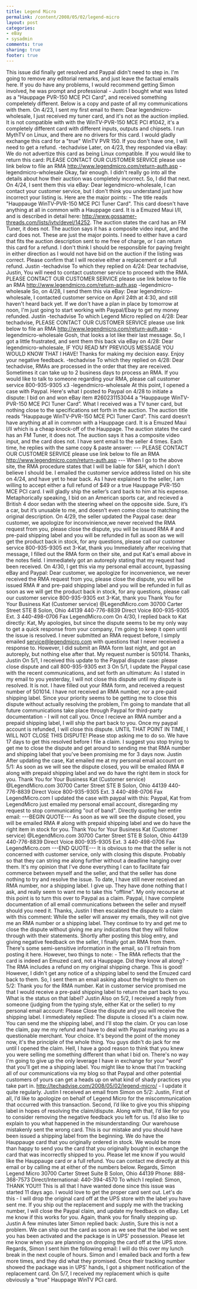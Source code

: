 ```yaml
---
title: Legend Micro
permalink: /content/2008/05/02/legend-micro
layout: post
categories:
- eBay
- sysadmin
comments: true
sharing: true
footer: true
---
```

This issue did finally get resolved and Paypal didn't need to step
in. I'm going to remove any editorial remarks, and just leave the
factual emails here. If you do have any problems, I would recommend
getting Simon involved, he was prompt and professional - Justin I
bought what was listed as a "Hauppage PVR-150 MCE PCI Card", and
received something compeletely different. Below is a copy and paste
of all my communications with them. On 4/23, I sent my first email
to them: Dear legendmicro-wholesale, I just received my tuner card,
and it's not as the auction implied. It is not compatible with with
the WinTV-PVR-150 MCE PCI \#1042, it's a completely different card
with different inputs, outputs and chipsets. I run MythTV on Linux,
and there are no drivers for this card. I would gladly exchange
this card for a "true" WinTV PVR 150. If you don't have one, I will
need to get a refund. -techadvise Later, on 4/23, they responded
via eBay: We do not advertize this card as being Linux compatible.
If you would like to return this card: PLEASE CONTACT OUR CUSTOMER
SERVICE please use link below to file an RMA
http://www.legendmicro.com/return-auth.asp -legendmicro-wholesale
Okay, fair enough. I didn't really go into all the details about
how their auction was completely incorrect. So, I did that next. On
4/24, I sent them this via eBay: Dear legendmicro-wholesale, I can
contact your customer service, but I don't think you understand
just how incorrect your listing is. Here are the major points: -
The title reads "Hauppauge WinTV-PVR-150 MCE PCI Tuner Card". This
card doesn't have anything at all in common with a Hauppage card.
It is a Emuzed Maui I/II, and is described in detail here:
http://www.gossamer-threads.com/lists/ivtv/devel/14252. The auction
states the card has an FM Tuner, it does not. The auction says it
has a composite video input, and the card does not. These are just
the major points. I need to either have a card that fits the
auction description sent to me free of charge, or I can return this
card for a refund. I don't think I should be responsible for paying
freight in either direction as I would not have bid on the auction
if the listing was correct. Please confirm that I will receive
either a replacement or a full refund. Justin -techadvise To which
they replied on 4/24: Dear techadvise, Justin, You will need to
contact customer service to proceed with the RMA. PLEASE CONTACT
OUR CUSTOMER SERVICE please use link below to file an RMA
http://www.legendmicro.com/return-auth.asp -legendmicro-wholesale
So, on 4/28, I send them this via eBay: Dear legendmicro-wholesale,
I contacted customer service on April 24th at 4:30, and still
haven't heard back yet. If we don't have a plan in place by
tomorrow at noon, I'm just going to start working with Paypal/Ebay
to get my money refunded. Justin -techadvise To which Legend Micro
replied on 4/28: Dear techadvise, PLEASE CONTACT OUR CUSTOMER
SERVICE please use link below to file an RMA
http://www.legendmicro.com/return-auth.asp -legendmicro-wholesale
Gosh, that looks a lot like their last message. So, I got a little
frustrated, and sent them this back via eBay on 4/28: Dear
legendmicro-wholesale, IF YOU READ MY PREVIOUS MESSAGE YOU WOULD
KNOW THAT I HAVE! Thanks for making my decision easy. Enjoy your
negative feedback. -techadvise To which they replied on 4/28: Dear
techadvise, RMAs are processed in the order that they are received.
Sometimes it can take up to 2 business days to process an RMA. If
you would like to talk to someone regarding your RMA, please call
customer service 800-935-9305 x3 -legendmicro-wholesale At this
point, I opened a case with Paypal. Here's what I posted to Paypal
on 4/28 to initiate a dispute: I bid on and won eBay item
\#260231153044 a “Hauppauge WinTV-PVR-150 MCE PCI Tuner Card”. What
I received was a TV tuner card, but nothing close to the
specifications set forth in the auction. The auction title reads
“Hauppauge WinTV-PVR-150 MCE PCI Tuner Card”. This card doesn’t
have anything at all in common with a Hauppage card. It is a Emuzed
Maui I/II which is a cheap knock-off of the Hauppage. The auction
states the card has an FM Tuner, it does not. The auction says it
has a composite video input, and the card does not. I have sent
email to the seller 4 times. Each time, he replies with the same
copy & paste answer: --- PLEASE CONTACT OUR CUSTOMER SERVICE please
use link below to file an RMA
http://www.legendmicro.com/return-auth.asp --- When I go to the
above site, the RMA procedure states that I will be liable for S&H,
which I don’t believe I should be. I emailed the customer service
address listed on his site on 4/24, and have yet to hear back. As I
have explained to the seller, I am willing to accept either a full
refund of $49 or a true Hauppage PVR-150 MCE PCI card. I will
gladly ship the seller’s card back to him at his expense.
Metaphorically speaking, I bid on an American sports car, and
recieved a British 4 door sedan with the steering wheel on the
opposite side. Sure, it’s a car, but it’s unusable to me, and
doesn’t even come close to matching the original description. On
4/29, the seller updated the Paypal case: dear customer, we
apologize for inconvinience,we never received the RMA request from
you, please close the dispute, you will be issued RMA \# and
pre-paid shipping label and you will be refunded in full as soon as
we will get the product back in stock, for any questions, please
call our customer service 800-935-9305 ext 3-Kat, thank you
Immediately after receiving that message, I filled out the RMA form
on their site, and put Kat's email above in the notes field. I
immediately got an autoreply stating that my request had been
received. On 4/30, I get this via my personal email account,
bypassing eBay and Paypal: Dear customer, we apologize for
inconvenience, we never received the RMA request from you, please
close the dispute, you will be issued RMA \# and pre-paid shipping
label and you will be refunded in full as soon as we will get the
product back in stock, for any questions, please call our customer
service 800-935-9305 ext 3-Kat, thank you Thank You for Your
Business Kat (Customer service) @LegendMicro.com 30700 Carter
Street STE B Solon, Ohio 44139 440-776-8839 Direct Voice
800-935-9305 Ext. 3 440-498-0706 Fax LegendMicro.com On 4/30, I
replied back to Kat directly: Kat, My apologies, but since the
dispute seems to be my only way to get a quick response from your
company, I'm going to keep it open until the issue is resolved. I
never submitted an RMA request before, I simply emailed
service@legendmicro.com with questions that I never received a
response to. However, I did submit an RMA form last night, and got
an autoreply, but nothing else after that. My request number is
501014. Thanks, Justin On 5/1, I received this update to the Paypal
dispute case: please close dispute and call 800-935-9305 ext 3 On
5/1, I update the Paypal case with the recent communications, and
set forth an ultimatum: As I stated in my email to you yesterday, I
will not close this dispute until my dispute is resolved. It is
not. I have filled out your RMA form, and received a request number
of 501014. I have not received an RMA number, nor a pre-paid
shipping label. Since your priority seems to be getting me to close
this dispute without actually resolving the problem, I'm going to
mandate that all future communications take place through Paypal
for third-party documentation - I will not call you. Once I recieve
an RMA number and a prepaid shipping label, I will ship the part
back to you. Once my paypal account is refunded, I will close this
dispute. UNTIL THAT POINT IN TIME, I WILL NOT CLOSE THIS DISPUTE!
Please stop asking me to do so. We have 17 days to get this
resolved before I file a claim. I suggest you stop trying to get me
to close the dispute and get around to sending me that RMA number
and shipping label that you've been promising me for 3 days now.
Justin After updating the case, Kat emailed me at my personal email
account on 5/1: As soon as we will see the dispute closed, you will
be emailed RMA \# along with prepaid shipping label and we do have
the right item in stock for you. Thank You for Your Business Kat
(Customer service) @LegendMicro.com 30700 Carter Street STE B
Solon, Ohio 44139 440-776-8839 Direct Voice 800-935-9305 Ext. 3
440-498-0706 Fax LegendMicro.com I updated the case with paypal
with this: Paypal, Kat from LegendMicro just emailed my personal
email account, disregarding my request to stop communicating "out
of band". Directly quoting her entire email: ---BEGIN QUOTE--- As
soon as we will see the dispute closed, you will be emailed RMA \#
along with prepaid shipping label and we do have the right item in
stock for you. Thank You for Your Business Kat (Customer service)
@LegendMicro.com 30700 Carter Street STE B Solon, Ohio 44139
440-776-8839 Direct Voice 800-935-9305 Ext. 3 440-498-0706 Fax
LegendMicro.com ---END QUOTE--- It is obvious to me that the seller
is not concerned with customer service, only with closing this
dispute. Probably so that they can string me along further without
a deadline hanging over them. It's my opinion that I've done
everything I can to facilitate fair commerce between myself and the
seller, and that the seller has done nothing to try and resolve the
issue. To date, I have still never received an RMA number, nor a
shipping label. I give up. They have done nothing that I ask, and
really seem to want me to take this "offline". My only recourse at
this point is to turn this over to Paypal as a claim. Paypal, I
have complete documentation of all email communications between the
seller and myself should you need it. Thanks, Justin I then
escalated the dispute to a claim with this comment: While the
seller will answer my emails, they will not give me an RMA number
or a shipping label. They continue to try and get me to close the
dispute without giving me any indications that they will follow
through with their statements. Shortly after posting this blog
entry, and giving negative feedback on the seller, I finally got an
RMA from them. There's some semi-sensitive information in the
email, so I'll refrain from posting it here. However, two things to
note: - The RMA reflects that the card is indeed an Emuzed card,
not a Hauppage. Did they know all along? - The RMA includes a
refund on my original shipping charge. This is good! However, I
didn't get any notice of a shipping label to send the Emuzed card
back to them. So, I sent them an email asking about the freight to
them on 5/2: Thank you for the RMA number. Kat in customer service
promised me that I would receive a pre-paid shipping label to
return the part back to you. What is the status on that label?
Justin Also on 5/2, I received a reply from someone (judging from
the typing style, either Kat or the seller) to my personal email
account: Please Close the dispute and you will receive the shipping
label. I immediately replied: The dispute is closed it's a claim
now. You can send me the shipping label, and I'll stop the claim.
Or you can lose the claim, pay me my refund and have to deal with
Paypal marking you as a questionable merchant. Your choice. It's
beyond the point of the money now, it's the principle of the whole
thing. You guys didn't do jack for me until I opened the claim.
Hell, I have a good reason to think that you knew you were selling
me something different than what I bid on. There's no way I'm going
to give up the only leverage I have in exchange for your "word"
that you'll get me a shipping label. You might like to know that
I'm tracking all of our communications via my blog so that Paypal
and other potential customers of yours can get a heads up on what
kind of shady practices you take part in.
http://techadvise.com/2008/05/02/legend-micro/ - I update it quite
regularly. Justin I received an email from Simon on 5/2: Justin,
First of all, I’d like to apologize on behalf of Legend Micro for
the miscommunication that occurred with this transaction. Second,
I’d like to give you this shipping label in hopes of resolving the
claim/dispute. Along with that, I’d like for you to consider
removing the negative feedback you left for us. I’d also like to
explain to you what happened in the misunderstanding: Our warehouse
mistakenly sent the wrong card. This is our mistake and you should
have been issued a shipping label from the beginning. We do have
the Hauppauge card that you originally ordered in stock. We would
be more than happy to send you the card that you originally bought
in exchange the card that was incorrectly shipped to you. Please
let me know if you would like the Hauppauge card or a full refund.
You can contact me directly at this email or by calling me at
either of the numbers below. Regards, Simon Legend Micro 30700
Carter Street Suite B Solon, Ohio 44139 Phone: 888-368-7573
Direct/International: 440-394-4570 To which I replied: Simon, THANK
YOU!!! This is all that I have wanted done since this issue was
started 11 days ago. I would love to get the proper card sent out.
Let's do this - I will drop the original card off at the UPS store
with the label you have sent me. If you ship out the replacement
and supply me with the tracking number, I will close the Paypal
claim, and update my feedback on eBay. Let me know if this works
for you. Again, thank you for finally stepping up. Justin A few
minutes later Simon replied back: Justin, Sure this is not a
problem. We can ship out the card as soon as we see that the label
we sent you has been activated and the package is in UPS'
possession. Please let me know when you are planning on dropping
the card off at the UPS store. Regards, Simon I sent him the
following email: I will do this over my lunch break in the next
couple of hours. Simon and I emailed back and forth a few more
times, and they did what they promised. Once their tracking number
showed the package was in UPS' hands, I got a shipment notification
of the replacement card. On 5/7, I received my replacement which is
quite obviously a "true" Hauppage WinTV PCI card.



